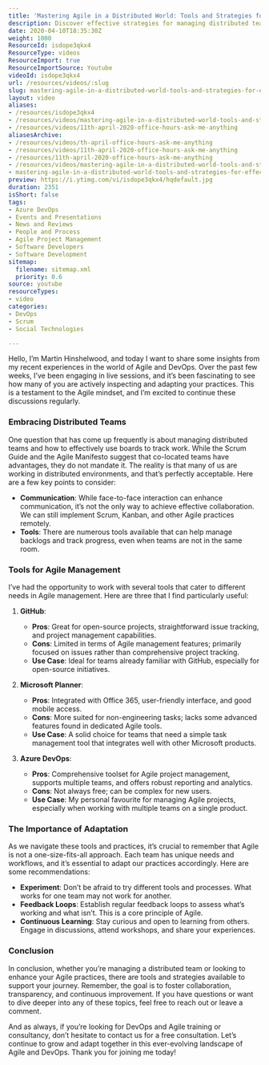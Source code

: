 ```yaml
---
title: 'Mastering Agile in a Distributed World: Tools and Strategies for Effective Team Management'
description: Discover effective strategies for managing distributed teams in Agile and DevOps. Explore essential tools and tips to enhance collaboration and continuous improvement!
date: 2020-04-10T18:35:30Z
weight: 1000
ResourceId: isdope3qkx4
ResourceType: videos
ResourceImport: true
ResourceImportSource: Youtube
videoId: isdope3qkx4
url: /resources/videos/:slug
slug: mastering-agile-in-a-distributed-world-tools-and-strategies-for-effective-team-management
layout: video
aliases:
- /resources/isdope3qkx4
- /resources/videos/mastering-agile-in-a-distributed-world-tools-and-strategies-for-effective-team-management
- /resources/videos/11th-april-2020-office-hours-ask-me-anything
aliasesArchive:
- /resources/videos/th-april-office-hours-ask-me-anything
- /resources/videos/11th-april-2020-office-hours-ask-me-anything
- /resources/11th-april-2020-office-hours-ask-me-anything
- /resources/videos/mastering-agile-in-a-distributed-world-tools-and-strategies-for-effective-team-management
- mastering-agile-in-a-distributed-world-tools-and-strategies-for-effective-team-management
preview: https://i.ytimg.com/vi/isdope3qkx4/hqdefault.jpg
duration: 2351
isShort: false
tags:
- Azure DevOps
- Events and Presentations
- News and Reviews
- People and Process
- Agile Project Management
- Software Developers
- Software Development
sitemap:
  filename: sitemap.xml
  priority: 0.6
source: youtube
resourceTypes:
- video
categories:
- DevOps
- Scrum
- Social Technologies

---
```

Hello, I’m Martin Hinshelwood, and today I want to share some insights from my recent experiences in the world of Agile and DevOps. Over the past few weeks, I’ve been engaging in live sessions, and it’s been fascinating to see how many of you are actively inspecting and adapting your practices. This is a testament to the Agile mindset, and I’m excited to continue these discussions regularly.

### Embracing Distributed Teams

One question that has come up frequently is about managing distributed teams and how to effectively use boards to track work. While the Scrum Guide and the Agile Manifesto suggest that co-located teams have advantages, they do not mandate it. The reality is that many of us are working in distributed environments, and that’s perfectly acceptable. Here are a few key points to consider:

- **Communication**: While face-to-face interaction can enhance communication, it’s not the only way to achieve effective collaboration. We can still implement Scrum, Kanban, and other Agile practices remotely.
- **Tools**: There are numerous tools available that can help manage backlogs and track progress, even when teams are not in the same room.

### Tools for Agile Management

I’ve had the opportunity to work with several tools that cater to different needs in Agile management. Here are three that I find particularly useful:

1. **GitHub**:
   - **Pros**: Great for open-source projects, straightforward issue tracking, and project management capabilities.
   - **Cons**: Limited in terms of Agile management features; primarily focused on issues rather than comprehensive project tracking.
   - **Use Case**: Ideal for teams already familiar with GitHub, especially for open-source initiatives.

2. **Microsoft Planner**:
   - **Pros**: Integrated with Office 365, user-friendly interface, and good mobile access.
   - **Cons**: More suited for non-engineering tasks; lacks some advanced features found in dedicated Agile tools.
   - **Use Case**: A solid choice for teams that need a simple task management tool that integrates well with other Microsoft products.

3. **Azure DevOps**:
   - **Pros**: Comprehensive toolset for Agile project management, supports multiple teams, and offers robust reporting and analytics.
   - **Cons**: Not always free; can be complex for new users.
   - **Use Case**: My personal favourite for managing Agile projects, especially when working with multiple teams on a single product.

### The Importance of Adaptation

As we navigate these tools and practices, it’s crucial to remember that Agile is not a one-size-fits-all approach. Each team has unique needs and workflows, and it’s essential to adapt our practices accordingly. Here are some recommendations:

- **Experiment**: Don’t be afraid to try different tools and processes. What works for one team may not work for another.
- **Feedback Loops**: Establish regular feedback loops to assess what’s working and what isn’t. This is a core principle of Agile.
- **Continuous Learning**: Stay curious and open to learning from others. Engage in discussions, attend workshops, and share your experiences.

### Conclusion

In conclusion, whether you’re managing a distributed team or looking to enhance your Agile practices, there are tools and strategies available to support your journey. Remember, the goal is to foster collaboration, transparency, and continuous improvement. If you have questions or want to dive deeper into any of these topics, feel free to reach out or leave a comment. 

And as always, if you’re looking for DevOps and Agile training or consultancy, don’t hesitate to contact us for a free consultation. Let’s continue to grow and adapt together in this ever-evolving landscape of Agile and DevOps. Thank you for joining me today!
